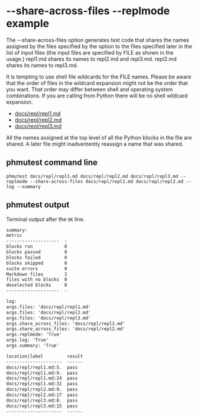 # --share-across-files --replmode example

The --share-across-files option generates test code that shares the names assigned
by the files specified by the option to the files specified later in the list
of input files (the input files are specified by FILE as shown in the usage.)
repl1.md shares its names to repl2.md and repl3.md. repl2.md shares its names
to repl3.md.

It is tempting to use shell file wildcards for the FILE names. Please be aware that
the order of files in the wildcard expansion might not be the order that you want.
That order may differ between shell and operating system combinations.
If you are calling from Python there will be no shell wildcard expansion.

- [docs/repl/repl1.md](repl1.md)
- [docs/repl/repl2.md](repl2.md)
- [docs/reol/repl3.md](repl3.md)

All the names assigned at the top level of all the Python blocks in the
file are shared. A later file might inadventently reassign a name that was
shared.

## phmutest command line

```shell
phmutest docs/repl/repl1.md docs/repl/repl2.md docs/repl/repl3.md --replmode --share-across-files docs/repl/repl1.md docs/repl/repl2.md --log --summary
```

## phmutest output

Terminal output after the `OK` line.

```txt
summary:
metric
--------------------  -
blocks run            8
blocks passed         8
blocks failed         0
blocks skipped        0
suite errors          0
Markdown files        3
files with no blocks  0
deselected blocks     0
--------------------  -

log:
args.files: 'docs/repl/repl1.md'
args.files: 'docs/repl/repl2.md'
args.files: 'docs/repl/repl3.md'
args.share_across_files: 'docs/repl/repl1.md'
args.share_across_files: 'docs/repl/repl2.md'
args.replmode: 'True'
args.log: 'True'
args.summary: 'True'

location|label         result
---------------------  ------
docs/repl/repl1.md:5.  pass
docs/repl/repl1.md:9.  pass
docs/repl/repl1.md:24  pass
docs/repl/repl1.md:32  pass
docs/repl/repl2.md:9.  pass
docs/repl/repl2.md:17  pass
docs/repl/repl3.md:8.  pass
docs/repl/repl3.md:15  pass
---------------------  ------
```
